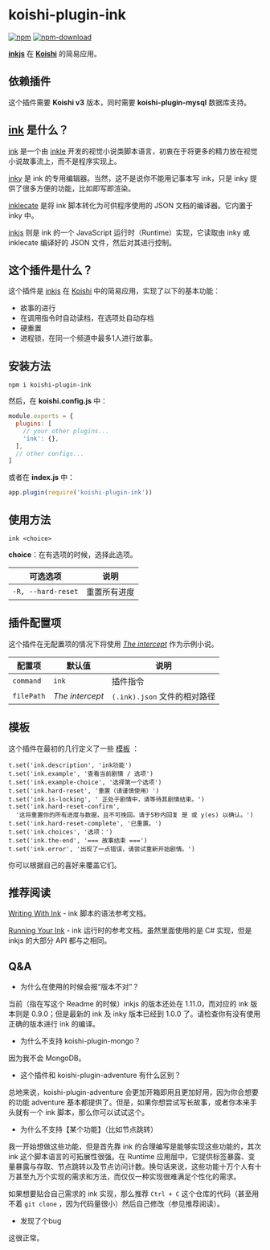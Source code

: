 # koishi-plugin-ink

[![npm](https://img.shields.io/npm/v/koishi-plugin-ink?style=flat-square)](https://www.npmjs.com/package/koishi-plugin-ink)
[![npm-download](https://img.shields.io/npm/dw/koishi-plugin-ink?style=flat-square)](https://www.npmjs.com/package/koishi-plugin-ink)

**[inkjs](https://github.com/y-lohse/inkjs)** 在 **[Koishi](https://github.com/koishijs/koishi)** 的简易应用。

## 依赖插件

这个插件需要 **Koishi v3** 版本，同时需要 **koishi-plugin-mysql** 数据库支持。

## [ink](https://github.com/inkle/ink) 是什么？

[ink](https://github.com/inkle/ink) 是一个由 [inkle](https://www.inklestudios.com/) 开发的视觉小说类脚本语言，初衷在于将更多的精力放在视觉小说故事流上，而不是程序实现上。

[inky](https://github.com/inkle/inky) 是 ink 的专用编辑器。当然，这不是说你不能用记事本写 ink，只是 inky 提供了很多方便的功能，比如即写即渲染。

[inklecate](https://github.com/inkle/ink/releasaes) 是将 ink 脚本转化为可供程序使用的 JSON 文档的编译器。它内置于 inky 中。

[inkjs](https://github.com/y-lohse/inkjs) 则是 ink 的一个 JavaScript 运行时（Runtime）实现，它读取由 inky 或 inklecate 编译好的 JSON 文件，然后对其进行控制。

## 这个插件是什么？

这个插件是 [inkjs](https://github.com/y-lohse/inkjs) 在 [Koishi](https://github.com/koishijs/koishi) 中的简易应用，实现了以下的基本功能：

- 故事的进行
- 在调用指令时自动读档，在选项处自动存档
- 硬重置
- 进程锁，在同一个频道中最多1人进行故事。

## 安装方法

```shell
npm i koishi-plugin-ink
```

然后，在 **koishi.config.js** 中：

```js
module.exports = {
  plugins: [
    // your other plugins...
    'ink': {},
  ],
  // other configs...
]
```

或者在 **index.js** 中：

```js
app.plugin(require('koishi-plugin-ink'))
```

## 使用方法

```
ink <choice>
```

**choice**：在有选项的时候，选择此选项。

| 可选选项           | 说明         |
| ------------------ | ------------ |
| `-R, --hard-reset` | 重置所有进度 |

## 插件配置项

这个插件在无配置项的情况下将使用 *[The intercept](https://www.inklestudios.com/ink/theintercept/)* 作为示例小说。

| 配置项           | 默认值  | 说明                                                         |
| ---------------- | ------- | ------------------------------------------------------------ |
| `command`        | `ink`       | 插件指令                                     |
| `filePath`     | *The intercept*   | `(.ink).json` 文件的相对路径 |

## 模板

这个插件在最初的几行定义了一些 [模板](https://koishi.js.org/api/utils.html#模板操作) ：

```
t.set('ink.description', 'ink功能')
t.set('ink.example', '查看当前剧情 / 选项')
t.set('ink.example-choice', '选择第一个选项')
t.set('ink.hard-reset', '重置（请谨慎使用）')
t.set('ink.is-locking', ' 正处于剧情中，请等待其剧情结束。')
t.set('ink.hard-reset-confirm',
  '这将重置你的所有进度与数据，且不可挽回。请于5秒内回复 是 或 y(es) 以确认。')
t.set('ink.hard-reset-complete', '已重置。')
t.set('ink.choices', '选项：')
t.set('ink.the-end', '=== 故事结束 ===')
t.set('ink.error', '出现了一点错误，请尝试重新开始剧情。')
```

你可以根据自己的喜好来覆盖它们。

## 推荐阅读

[Writing With Ink](https://github.com/inkle/ink/blob/master/Documentation/WritingWithInk.md) - ink 脚本的语法参考文档。

[Running Your Ink](https://github.com/inkle/ink/blob/master/Documentation/RunningYourInk.md) - ink 运行时的参考文档。虽然里面使用的是 C# 实现，但是 inkjs 的大部分 API 都与之相同。

## Q&A

- 为什么在使用的时候会报“版本不对”？

当前（指在写这个 Readme 的时候）inkjs 的版本还处在 1.11.0，而对应的 ink 版本则是 0.9.0；但是最新的 ink 及 inky 版本已经到 1.0.0 了。请检查你有没有使用正确的版本进行 ink 的编译。

- 为什么不支持 koishi-plugin-mongo？

因为我不会 MongoDB。

- 这个插件和 koishi-plugin-adventure 有什么区别？

总地来说，koishi-plugin-adventure 会更加开箱即用且更加好用，因为你会想要的功能 adventure 基本都提供了。但是，如果你想尝试写长故事，或者你本来手头就有一个 ink 脚本，那么你可以试试这个。

- 为什么不支持【某个功能】（比如节点跳转）

我一开始想做这些功能，但是首先靠 ink 的合理编写是能够实现这些功能的，其次 ink 这个脚本语言的可拓展性很强。在 Runtime 应用层中，它提供标签暴露、变量暴露与存取、节点跳转以及节点访问计数。换句话来说，这些功能十万个人有十万甚至九万个实现的需求和方法，而仅仅一种实现很难满足个性化的需求。

如果想要贴合自己需求的 ink 实现，那么推荐 `Ctrl + C` 这个仓库的代码（甚至用不着 `git clone` ，因为代码量很小）然后自己修改（参见推荐阅读）。

- 发现了个bug

这很正常。